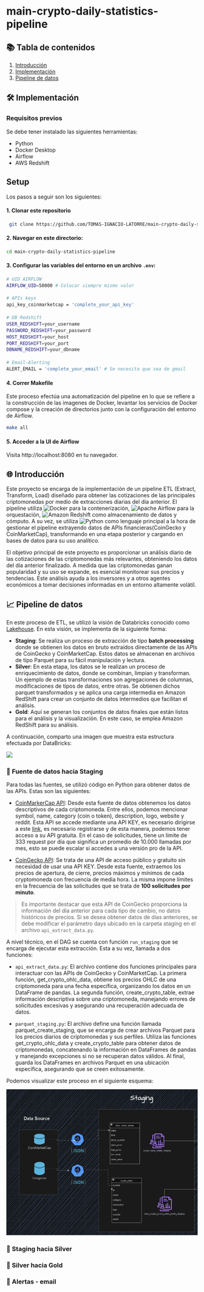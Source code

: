 # main-crypto-daily-statistics-pipeline

## 📚 Tabla de contenidos

1. [Introducción](#Introducción)
2. [Implementación](#Implementación) 
3. [Pipeline de datos](#Pipeline-de-datos)

## 🛠️ Implementación

###  Requisitos previos

Se debe tener instalado las siguientes herramientas:

- Python
- Docker Desktop
- Airflow
- AWS Redshift

## Setup
Los pasos a seguir son los siguientes:
 #### 1. Clonar este repositorio
   ```bash
    git clone https://github.com/TOMAS-IGNACIO-LATORRE/main-crypto-daily-statistics-pipeline.git
  ```
 #### 2. Navegar en este directorio:
```bash
cd main-crypto-daily-statistics-pipeline
```

#### 3. Configurar las variables del entorno en un archivo `.env`:
```bash
# UID AIRFLOW
AIRFLOW_UID=50000 # Colocar siempre mismo valor

# APIs keys
api_key_coinmarketcap = 'complete_your_api_key'

# DB Redshift 
USER_REDSHIFT=your_username
PASSWORD_REDSHIFT=your_password
HOST_REDSHIFT=your_host
PORT_REDSHIFT=your_port
DBNAME_REDSHIFT=your_dbname

# Email-Alerting
ALERT_EMAIL = 'complete_your_email' # Se necesita que sea de gmail
```

#### 4. Correr Makefile 

Este proceso efectúa una automatización del pipeline en lo que se refiere a la construcción de las imagenes de Docker, levantar los servicios de Docker compose y la creación de directorios junto con la configuración del entorno de Airflow.

```bash
make all
```
#### 5. Acceder a la UI de Airflow

Visita http://localhost:8080 en tu navegador. 


## 🌐 Introducción

Este proyecto se encarga de la implementación de un pipeline ETL (Extract, Transform, Load)  diseñado para obtener las cotizaciones de las principales criptomonedas por medio de extracciones diarias del día anterior. El pipeline utiliza ![Docker](https://img.shields.io/badge/Docker-blue?logo=docker&logoColor=white) para la contenerización, ![Apache Airflow](https://img.shields.io/badge/Apache%20Airflow-green?logo=apache-airflow&logoColor=white) para la orquestación, ![Amazon Redshift](https://img.shields.io/badge/Amazon%20Redshift-red?logo=amazon-redshift&logoColor=white) como almacenamiento de datos y cómputo. A su vez, se utiliza ![Python](https://img.shields.io/badge/Python-blue?logo=python&logoColor=white) como lenguaje principal a la hora de gestionar el pipeline extrayendo datos de APIs financieras(CoinGecko y CoinMarketCap), transformando en una etapa posterior y cargando en bases de datos para su uso analítico.

El objetivo principal de este proyecto es proporcionar un análisis diario de las cotizaciones de las criptomonedas más relevantes, obteniendo los datos del día anterior finalizado. A medida que las criptomonedas ganan popularidad y su uso se expande, es esencial monitorear sus precios y tendencias. Este análisis ayuda a los inversores y a otros agentes económicos a tomar decisiones informadas en un entorno altamente volátil.

## 📈 Pipeline de datos

En este proceso de ETL, se utilizó la visión de Databricks conocido como [Lakehouse](https://www.databricks.com/glossary/data-lakehouse). En esta visión, se implementa de la siguiente forma:

- **Staging**: Se realiza un proceso de extracción de tipo **batch processing** donde se obtienen los datos en bruto extraídos directamente de las APIs de CoinGecko y CoinMarketCap. Estos datos se almacenan en archivos de tipo Parquet para su fácil manipulación y lectura.
- **Silver**: En esta etapa, los datos se le realizan un proceso de enriquecimiento de datos, donde se combinan, limpian y transforman. Un ejemplo de estas transformaciones son agregaciones de columnas, modificaciones de tipos de datos, entre otras. Se obtienen dichos parquet transformados y se aplica una carga intermedia en Amazon RedShift para crear un conjunto de datos intermedios que facilitan el análisis.
- **Gold**: Aquí se generan los conjuntos de datos finales que están listos para el análisis y la visualización. En este caso, se emplea Amazon RedShift para su análisis.

 A continuación, comparto una imagen que muestra esta estructura efectuada por DataBricks:

![](https://blog.bismart.com/hs-fs/hubfs/Arquitectura_Medallion_Pasos.jpg?width=1754&height=656&name=Arquitectura_Medallion_Pasos.jpg)

### 📁 Fuente de datos hacia Staging
Para todas las fuentes, se utilizó código en Python para obtener datos de las APIs. Estas son las siguientes:
  -  [CoinMarkerCap API](https://coinmarketcap.com/api/documentation/v1/): Desde esta fuente de datos obtenemos los datos descriptivos de cada criptomoneda. Entre ellos, podemos mencionar symbol, name, category (coin o token), description, logo, website y reddit. Esta API se accede mediante una API KEY, es necesario dirigirse a este [link](https://coinmarketcap.com/api/), es necesario registrarse y de esta manera, podemos tener acceso a su API gratuita. En el caso de solicitudes, tiene un límite de 333 request por día que significa un promedio de 10.000 llamadas por mes, esto se puede escalar si accedes a una versión pro de la API.

- [CoinGecko API](https://docs.coingecko.com/reference/introduction): Se trata de una API de acceso público y gratuito sin necesidad de usar una API KEY. Desde esta fuente, extraemos los precios de apertura, de cierre, precios máximos y mínimos de cada cryptomoneda con frecuencia de media hora. La misma  impone límites en la frecuencia de las solicitudes que se trata de **100 solicitudes por minuto**.

> Es importante destacar que esta API de CoinGecko proporciona la información del día anterior para cada tipo de cambio, no datos históricos de precios. Si se desea obtener datos de días anteriores, se debe modificar el parámetro days ubicado en la carpeta staging en el archivo `api_extract_data.py`.

A nivel técnico, en el DAG se cuenta con función `run_staging` que se encarga de ejecutar esta extracción. Esta a su vez, llamada a dos funciones:

- `api_extract_data.py`: El archivo contiene dos funciones principales para interactuar con las APIs de CoinGecko y CoinMarketCap. La primera función, get_crypto_ohlc_data, obtiene los precios OHLC de una criptomoneda para una fecha específica, organizando los datos en un DataFrame de pandas. La segunda función, create_crypto_table, extrae información descriptiva sobre una criptomoneda, manejando errores de solicitudes excesivas y asegurando una recuperación adecuada de datos.

- `parquet_staging.py`: El archivo define una función llamada parquet_create_staging, que se encarga de crear archivos Parquet para los precios diarios de criptomonedas y sus perfiles. Utiliza las funciones get_crypto_ohlc_data y create_crypto_table para obtener datos de criptomonedas, concatenando la información en DataFrames de pandas y manejando excepciones si no se recuperan datos válidos. Al final, guarda los DataFrames en archivos Parquet en una ubicación específica, asegurando que se creen exitosamente.


Podemos visualizar este proceso en el siguiente esquema:

![](https://github.com/TOMAS-IGNACIO-LATORRE/main-crypto-daily-statistics-pipeline/blob/main/Source_to_Staging.png)

### 📁 Staging hacia Silver

### 📁 Silver hacia Gold

### 🚨 Alertas - email



